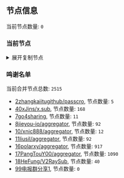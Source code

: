 
## 节点信息
当前节点数量: `0`
### 当前节点
<details>
  <summary>展开复制节点</summary>

    

</details>

### 鸣谢名单
当前合并节点总数: `2515`
- [2zhangkaiitugithub/passcro](https://github.com/zhangkaiitugithub/passcro), 节点数量: `5`
- [40xJins/x.sub](https://github.com/0xJins/x.sub), 节点数量: `168`
- [7go4sharing](https://github.com/go4sharing), 节点数量: `11`
- [8jieyou-io/aggregator](https://github.com/jieyou-io/aggregator), 节点数量: `92`
- [10/xnic888/aggregator](https://github.com/xnic888/aggregator), 节点数量: `12`
- [11liusil/aggregator](https://github.com/liusil/aggregator), 节点数量: `92`
- [16polarxy/aggregator](https://github.com/polarxy/aggregator), 节点数量: `917`
- [17PangTouY00/aggregator](https://github.com/PangTouY00/aggregator), 节点数量: `1090`
- [18HeFung/V2RaySub](https://github.com/HeFung/V2RaySub), 节点数量: `40`
- [99电报群分享1](https://github.com/cdddbc/getAirport), 节点数量: `0`


